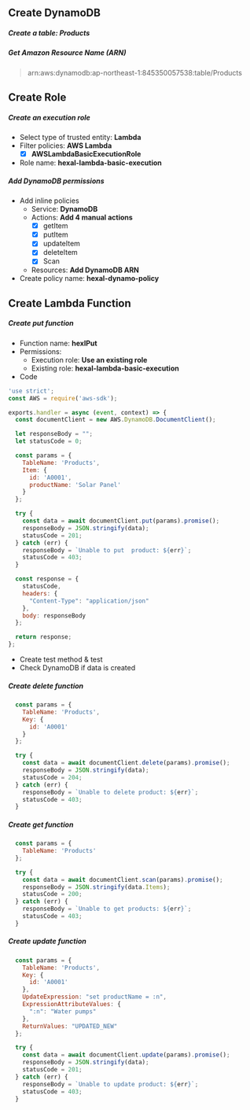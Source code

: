 ## Create DynamoDB
##### Create a table: **Products**
##### Get Amazon Resource Name (ARN)
> arn:aws:dynamodb:ap-northeast-1:845350057538:table/Products

## Create Role
##### Create an execution role
- Select type of trusted entity: **Lambda**
- Filter policies: **AWS Lambda**
  - [x] **AWSLambdaBasicExecutionRole**
- Role name: **hexal-lambda-basic-execution**
##### Add DynamoDB permissions
- Add inline policies
  - Service: **DynamoDB**
  - Actions: **Add 4 manual actions**
    - [x] getItem
    - [x] putItem
    - [x] updateItem
    - [x] deleteItem
    - [x] Scan
  - Resources: **Add DynamoDB ARN**
- Create policy name: **hexal-dynamo-policy**

## Create Lambda Function

##### Create put function
- Function name: **hexlPut**
- Permissions: 
  - Execution role: **Use an existing role**
  - Existing role: **hexal-lambda-basic-execution**
- Code
```javascript
'use strict';
const AWS = require('aws-sdk');

exports.handler = async (event, context) => {
  const documentClient = new AWS.DynamoDB.DocumentClient();

  let responseBody = "";
  let statusCode = 0;

  const params = {
    TableName: 'Products',
    Item: {
      id: 'A0001',
      productName: 'Solar Panel'
    }
  };

  try {
    const data = await documentClient.put(params).promise();
    responseBody = JSON.stringify(data);
    statusCode = 201;
  } catch (err) {
    responseBody = `Unable to put  product: ${err}`;
    statusCode = 403;
  }

  const response = {
    statusCode,
    headers: {
      "Content-Type": "application/json"
    },
    body: responseBody
  };

  return response;
};
```
- Create test method & test
- Check DynamoDB if data is created

##### Create delete function
```javascript
  const params = {
    TableName: 'Products',
    Key: {
      id: 'A0001'
    }
  };

  try {
    const data = await documentClient.delete(params).promise();
    responseBody = JSON.stringify(data);
    statusCode = 204;
  } catch (err) {
    responseBody = `Unable to delete product: ${err}`;
    statusCode = 403;
  }
```

##### Create get function
```javascript
  const params = {
    TableName: 'Products'
  };

  try {
    const data = await documentClient.scan(params).promise();
    responseBody = JSON.stringify(data.Items);
    statusCode = 200;
  } catch (err) {
    responseBody = `Unable to get products: ${err}`;
    statusCode = 403;
  }
```

##### Create update function
```javascript
  const params = {
    TableName: 'Products',
    Key: {
      id: 'A0001'
    },
    UpdateExpression: "set productName = :n",
    ExpressionAttributeValues: {
      ":n": "Water pumps"
    },
    ReturnValues: "UPDATED_NEW"
  };

  try {
    const data = await documentClient.update(params).promise();
    responseBody = JSON.stringify(data);
    statusCode = 201;
  } catch (err) {
    responseBody = `Unable to update product: ${err}`;
    statusCode = 403;
  }
```



